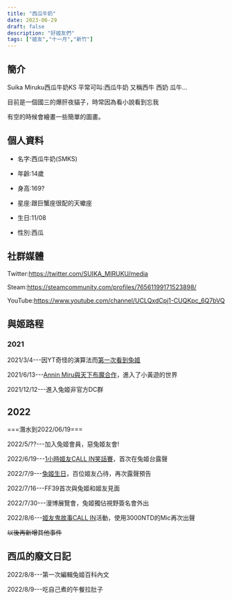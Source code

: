 ```yaml
---
title: "西瓜牛奶"
date: 2023-06-29
draft: false
description: "好姬友們"
tags: ["姬友","十一月","新竹"]
---
```


## 簡介
Suika Miruku西瓜牛奶KS 平常可叫:西瓜牛奶 又稱西牛 西奶 瓜牛...

目前是一個國三的爆肝夜貓子，時常因為看小說看到忘我

有空的時候會繪畫一些簡單的圖畫。

## 個人資料
- 名字:西瓜牛奶(SMKS)

- 年齡:14歲

- 身高:169?

- 星座:跟巨蟹座很配的天蠍座

- 生日:11/08

- 性別:西瓜

## 社群媒體
Twitter:https://twitter.com/SUIKA_MIRUKU/media

Steam:https://steamcommunity.com/profiles/76561199171523898/

YouTube:https://www.youtube.com/channel/UCLQxdCpj1-CUQKpc_6Q7bVQ

## 與姬路程
### 2021
2021/3/4---因YT奇怪的演算法而[第一次看到兔姬](https://www.youtube.com/watch?v=Xa0KuVZ8R4c)

2021/6/13---[Annin Miru與天下布魔合作](https://youtu.be/jc8PjiEtr84)，進入了小黃遊的世界

2021/12/12---進入兔姬非官方DC群

## 2022
===潛水到2022/06/19===

2022/5/??---加入兔姬會員，惡兔姬友會!

2022/6/19---[1小時姬友CALL IN笑話賽](https://youtu.be/wHrvU_ngnDI)，首次在兔姬台露聲

2022/7/9---[兔姬生日](https://youtu.be/gwb3SjjJSJI)，百位姬友凸待，再次露聲預告

2022/7/16---FF39首次與兔姬和姬友見面

2022/7/30---漫博展覽會，兔姬獨佔視野簽名會外出

2022/8/6---[姬友鬼故事CALL IN](https://youtu.be/rEb-hOtbjGE?t=1220)活動，使用3000NTD的Mic再次出聲

~~以後再新增其他事件~~

## 西瓜的廢文日記

2022/8/8---第一次編輯兔姬百科內文

2022/8/9---吃自己煮的午餐拉肚子